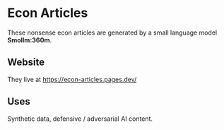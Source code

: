 # Econ Articles

These nonsense econ articles are generated by a small language model **Smollm:360m**. 

## Website

They live at https://econ-articles.pages.dev/

## Uses

Synthetic data, defensive / adversarial AI content.
